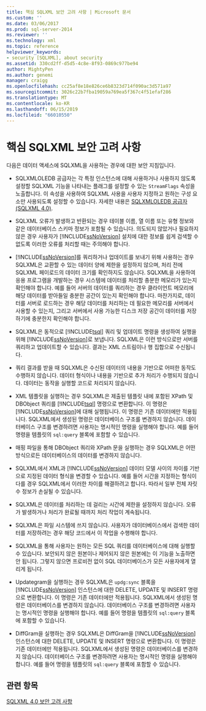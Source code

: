 ```yaml
---
title: 핵심 SQLXML 보안 고려 사항 | Microsoft 문서
ms.custom: ''
ms.date: 03/06/2017
ms.prod: sql-server-2014
ms.reviewer: ''
ms.technology: xml
ms.topic: reference
helpviewer_keywords:
- security [SQLXML], about security
ms.assetid: 330cd2ff-d5d5-4c8e-8f93-0869c977be94
author: MightyPen
ms.author: genemi
manager: craigg
ms.openlocfilehash: cc25af8e18e826ce6b8323d714f090ac3d571a97
ms.sourcegitcommit: 3026c22b7fba19059a769ea5f367c4f51efaf286
ms.translationtype: MT
ms.contentlocale: ko-KR
ms.lasthandoff: 06/15/2019
ms.locfileid: "66010550"
---
```

# <a name="core-sqlxml-security-considerations"></a>핵심 SQLXML 보안 고려 사항
  다음은 데이터 액세스에 SQLXML을 사용하는 경우에 대한 보안 지침입니다.  
  
-   SQLXMLOLEDB 공급자는 각 특정 인스턴스에 대해 사용하거나 사용하지 않도록 설정할 SQLXML 기능을 나타내는 플래그를 설정할 수 있는 `StreamFlags` 속성을 노출합니다. 이 속성을 사용하여 SQLXML 사용을 사용자 지정하고 원하는 구성 요소만 사용되도록 설정할 수 있습니다. 자세한 내용은 [SQLXMLOLEDB 공급자 &#40;SQLXML 4.0&#41;](../../../database-engine/dev-guide/sqlxmloledb-provider-sqlxml-4-0.md).  
  
-   SQLXML 오류가 발생하고 반환되는 경우 테이블 이름, 열 이름 또는 유형 정보와 같은 데이터베이스 스키마 정보가 포함될 수 있습니다. 의도되지 않았거나 필요하지 않은 경우 사용자가 [!INCLUDE[ssNoVersion](../../../includes/ssnoversion-md.md)] 설치에 대한 정보를 쉽게 검색할 수 없도록 이러한 오류를 처리할 때는 주의해야 합니다.  
  
-   [!INCLUDE[ssNoVersion](../../../includes/ssnoversion-md.md)]를 쿼리하거나 업데이트를 보내기 위해 사용하는 경우 SQLXML은 교환할 수 있는 데이터 양에 제한을 설정하지 않으며, 처리 전에 SQLXML 페이로드의 데이터 크기를 확인하지도 않습니다. SQLXML을 사용하여 응용 프로그램을 개발하는 경우 시스템에 데이터를 처리할 충분한 메모리가 있는지 확인해야 합니다. 예를 들어 서버의 데이터를 쿼리하는 경우 클라이언트 메모리에 해당 데이터를 받아들일 충분한 공간이 있는지 확인해야 합니다. 마찬가지로, 데이터를 서버로 로드하는 경우 해당 데이터를 처리하는 데 필요한 메모리를 서버에서 사용할 수 있는지, 그리고 서버에서 사용 가능한 디스크 저장 공간이 데이터를 저장하기에 충분한지 확인해야 합니다.  
  
-   SQLXML은 동적으로 [!INCLUDE[tsql](../../../includes/tsql-md.md)] 쿼리 및 업데이트 명령을 생성하여 실행을 위해 [!INCLUDE[ssNoVersion](../../../includes/ssnoversion-md.md)]로 보냅니다. SQLXML은 이런 방식으로만 서버를 쿼리하고 업데이트할 수 있습니다. 결과는 XML 스트림이나 행 집합으로 수신됩니다.  
  
-   쿼리 결과를 받을 때 SQLXML은 수신된 데이터의 내용을 기반으로 어떠한 동작도 수행하지 않습니다. 데이터 형식이나 내용을 기반으로 추가 처리가 수행되지 않습니다. 데이터는 동작을 실행할 코드로 처리되지 않습니다.  
  
-   XML 템플릿을 실행하는 경우 SQLXML은 제출된 템플릿 내에 포함된 XPath 및 DBObject 쿼리를 [!INCLUDE[tsql](../../../includes/tsql-md.md)] 명령으로 변환합니다. 이 명령은 [!INCLUDE[ssNoVersion](../../../includes/ssnoversion-md.md)]에 대해 실행됩니다. 이 명령은 기존 데이터에만 적용됩니다. SQLXML에서 생성된 명령은 데이터베이스 구조를 변경하지 않습니다. 데이터베이스 구조를 변경하려면 사용자는 명시적인 명령을 실행해야 합니다. 예를 들어 명령을 템플릿의 `sql:query` 블록에 포함할 수 있습니다.  
  
-   매핑 파일을 통해 DBObject 쿼리와 XPath 문을 실행하는 경우 SQLXML은 어떤 방식으로든 데이터베이스의 데이터를 변경하지 않습니다.  
  
-   SQLXML에서 XML과 [!INCLUDE[ssNoVersion](../../../includes/ssnoversion-md.md)] 데이터 모델 사이의 차이를 기반으로 지정된 데이터 형식을 변경할 수 있습니다. 예를 들어 시간을 지정하는 형식이 다를 경우 SQLXML에서 이러한 차이를 해결하려고 합니다. 따라서 일부 전체 자릿수 정보가 손실될 수 있습니다.  
  
-   SQLXML은 데이터를 처리하는 데 걸리는 시간에 제한을 설정하지 않습니다. 오류가 발생하거나 처리가 완료될 때까지 처리 작업이 계속됩니다.  
  
-   SQLXML은 파일 시스템에 쓰지 않습니다. 사용자가 데이터베이스에서 검색한 데이터를 저장하려는 경우 해당 코드에서 이 작업을 수행해야 합니다.  
  
-   SQLXML을 통해 사용자는 원하는 모든 SQL 쿼리를 데이터베이스에 대해 실행할 수 있습니다. 보안되지 않은 원본이나 제어되지 않은 원본에는 이 기능을 노출하면 안 됩니다. 그렇지 않으면 프로비전 없이 SQL 데이터베이스가 모든 사용자에게 열리게 됩니다.  
  
-   Updategram을 실행하는 경우 SQLXML은 `updg:sync` 블록을 [!INCLUDE[ssNoVersion](../../../includes/ssnoversion-md.md)] 인스턴스에 대한 DELETE, UPDATE 및 INSERT 명령으로 변환합니다. 이 명령은 기존 데이터에만 적용됩니다. SQLXML에서 생성된 명령은 데이터베이스를 변경하지 않습니다. 데이터베이스 구조를 변경하려면 사용자는 명시적인 명령을 실행해야 합니다. 예를 들어 명령을 템플릿의 `sql:query` 블록에 포함할 수 있습니다.  
  
-   DiffGram을 실행하는 경우 SQLXML은 DiffGram을 [!INCLUDE[ssNoVersion](../../../includes/ssnoversion-md.md)] 인스턴스에 대한 DELETE, UPDATE 및 INSERT 명령으로 변환합니다. 이 명령은 기존 데이터에만 적용됩니다. SQLXML에서 생성된 명령은 데이터베이스를 변경하지 않습니다. 데이터베이스 구조를 변경하려면 사용자는 명시적인 명령을 실행해야 합니다. 예를 들어 명령을 템플릿의 `sql:query` 블록에 포함할 수 있습니다.  
  
## <a name="see-also"></a>관련 항목  
 [SQLXML 4.0 보안 고려 사항](sqlxml-4-0-security-considerations.md)  
  
  
